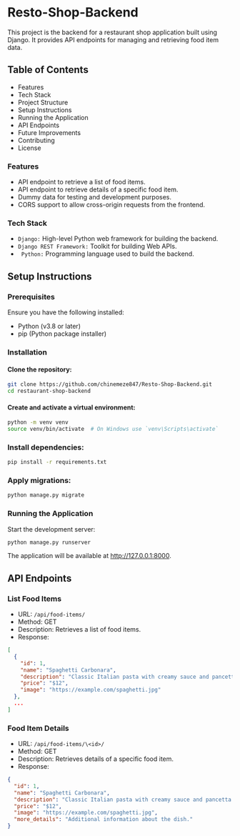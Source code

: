 # Resto-Shop-Backend

This project is the backend for a restaurant shop application built using Django. It provides API endpoints for managing and retrieving food item data.

## Table of Contents
- Features
- Tech Stack
- Project Structure
- Setup Instructions
- Running the Application
- API Endpoints
- Future Improvements
- Contributing
- License

### Features
- API endpoint to retrieve a list of food items.
- API endpoint to retrieve details of a specific food item.
- Dummy data for testing and development purposes.
- CORS support to allow cross-origin requests from the frontend.

### Tech Stack
- `Django:` High-level Python web framework for building the backend.
- `Django REST Framework:` Toolkit for building Web APIs.
- ` Python:` Programming language used to build the backend.


## Setup Instructions

### Prerequisites
Ensure you have the following installed:

- Python (v3.8 or later)
- pip (Python package installer)

### Installation
#### Clone the repository:

```bash
git clone https://github.com/chinemeze847/Resto-Shop-Backend.git
cd restaurant-shop-backend

```
#### Create and activate a virtual environment:
```bash
python -m venv venv
source venv/bin/activate  # On Windows use `venv\Scripts\activate`
```
### Install dependencies:

```bash
pip install -r requirements.txt
```
### Apply migrations:

```bash
python manage.py migrate
```
### Running the Application
Start the development server:

```bash
python manage.py runserver
```
The application will be available at http://127.0.0.1:8000.

## API Endpoints
### List Food Items
- URL: `/api/food-items/`
- Method: GET
- Description: Retrieves a list of food items.
- Response:
```json
[
  {
    "id": 1,
    "name": "Spaghetti Carbonara",
    "description": "Classic Italian pasta with creamy sauce and pancetta.",
    "price": "$12",
    "image": "https://example.com/spaghetti.jpg"
  },
  ...
]
```
### Food Item Details
- URL: `/api/food-items/\<id>/`
- Method: GET
- Description: Retrieves details of a specific food item.
- Response:

```json
{
  "id": 1,
  "name": "Spaghetti Carbonara",
  "description": "Classic Italian pasta with creamy sauce and pancetta.",
  "price": "$12",
  "image": "https://example.com/spaghetti.jpg",
  "more_details": "Additional information about the dish."
}
```